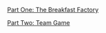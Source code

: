 

[Part One: The Breakfast Factory](https://github.com/Harleyzheng/reading/tree/master/HighOutputManagement/Part%20One)

[Part Two: Team Game](https://github.com/Harleyzheng/reading/tree/master/HighOutputManagement/Part%20Two)

